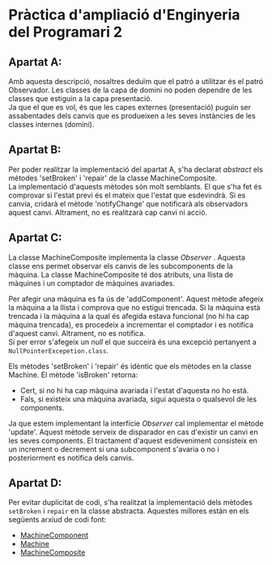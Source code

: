 # Pràctica d'ampliació d'Enginyeria del Programari 2

## Apartat A:
Amb aquesta descripció, nosaltres deduïm que el patró a utilitzar és el patró Observador. Les classes de la capa de domini no poden dependre de les classes que estiguin a la capa presentació. <br/>
Ja que el que es vol, és que les capes externes (presentació) puguin ser assabentades dels canvis que es produeixen a les seves instàncies de les classes internes (domini). 

## Apartat B:
Per poder realitzar la implementació del apartat A, s'ha declarat _abstract_ els mètodes 'setBroken' i 'repair' de la classe MachineComposite. <br/>
La implementació d'aquests mètodes són molt semblants. El que s'ha fet és comprovar si l'estat previ és el mateix que l'estat que esdevindrà. Si es canvia, cridarà el mètode 'notifyChange' que notificarà als observadors aquest canvi. Altrament, no es realitzarà cap canvi ni acció.

## Apartat C: 
La classe MachineComposite implementa la classe _Observer_ . Aquesta classe ens permet observar els canvis de les subcomponents de la màquina. La classe MachineComposite té dos atributs, una llista de màquines i un comptador de màquines avariades. <br/>

Per afegir una màquina es fa ús de 'addComponent'. Aquest mètode afegeix la màquina a la llista i comprova que no estigui trencada. Si la màquina està trencada i la màquina a la qual és afegida estava funcional (no hi ha cap màquina trencada), es procedeix a incrementar el comptador i es notifica d'aquest canvi. Altrament, no es notifica.  <br/>
Si per error s'afegeix un _null_ el que succeirà és una excepció pertanyent a `NullPointerExcepetion.class`. <br/>

Els mètodes 'setBroken' i 'repair' és idèntic que els mètodes en la classe Machine. El mètode 'isBroken' retorna:
 - Cert, si no hi ha cap màquina avariada i l'estat d'aquesta no ho està.
 - Fals, si existeix una màquina avariada, sigui aquesta o qualsevol de les components.

Ja que estem implementant la interfície _Observer_ cal implementar el mètode 'update'. Aquest mètode serveix de disparador en cas d'existir un canvi en les seves components. El tractament d'aquest esdeveniment consisteix en un increment o decrement si una subcomponent s'avaria o no i posteriorment es notifica dels canvis.

## Apartat D: 
Per evitar duplicitat de codi, s'ha realitzat la implementació dels mètodes `setBroken` i `repair` en la classe abstracta. 
Aquestes millores estàn en els següents arxiud de codi font:
 - [MachineComponent](https://github.com/Sactorum/AmpliSoftwarePrac2/blob/master/src/MachineD/MachineComponent.java)
 - [Machine](https://github.com/Sactorum/AmpliSoftwarePrac2/blob/master/src/MachineD/Machine.java)
 - [MachineComposite](https://github.com/Sactorum/AmpliSoftwarePrac2/blob/master/src/MachineD/MachineComponent.java)
 
 
